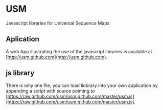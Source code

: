 # USM

Javascript libraries for Universal Sequence Maps

## Aplication

A web App illustrating the use of the javascript libraries is available at [http://usm.github.com](http://usm.github.com).

## js library

There is only one file, you can load liobrary into your own application by appending a script with source pointing to [https://raw.github.com/usm/usm.github.com/master/usm.js](https://raw.github.com/usm/usm.github.com/master/usm.js).